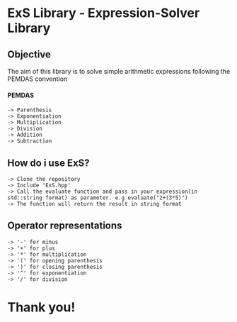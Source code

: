 # ExS Library - Expression-Solver Library

## Objective
The aim of this library is to solve simple arithmetic expressions following the PEMDAS convention

#### PEMDAS 
    -> Parenthesis
    -> Exponentiation
    -> Multiplication
    -> Division
    -> Addition
    -> Subtraction

## How do i use ExS?
    -> Clone the repository
    -> Include 'ExS.hpp'
    -> Call the evaluate function and pass in your expression(in std::string format) as parameter. e.g evaluate("2+(3*5)")
    -> The function will return the result in string format
  
## Operator representations
    -> '-' for minus
    -> '+' for plus
    -> '*' for multiplication
    -> '(' for opening parenthesis
    -> ')' for closing parenthesis
    -> '^' for exponentiation
    -> '/' for division

# Thank you!
